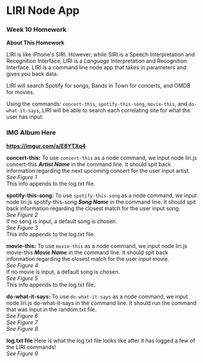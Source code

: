 # LIRI Node App

### Week 10 Homework
**About This Homework**

LIRI is like iPhone's SIRI. However, while SIRI is a Speech Interpretation and Recognition Interface, LIRI is a _Language_ Interpretation and Recognition Interface. LIRI is a command line node app that takes in parameters and gives you back data.

LIRI will search Spotify for songs, Bands in Town for concerts, and OMDB for movies.

Using the commands: `concert-this`, `spotify-this-song`, `movie-this`, and `do-what-it-says`, LIRI will be able to search each correlating site for what the user has input.

### IMG Album Here
**https://imgur.com/a/E8YTXq4**

**concert-this:**
To use `concert-this` as a node command, we input node liri.js concert-this __*Artist Name*__ in the command line.
It should spit back information regarding the next upcoming concert for the user input artist.<br />
*See Figure 1*<br />
This info appends to the log.txt file.

**spotify-this-song:**
To use `spotify-this-song` as a node command, we input node liri.js spotify-this-song __*Song Name*__ in the command line.
It should spit back information regarding the closest match for the user input song.<br />
*See Figure 2*<br />
If no song is input, a default song is chosen.<br />
*See Figure 3*<br />
This info appends to the log.txt file.

**movie-this:**
To use `movie-this` as a node command, we input node liri.js movie-this __*Movie Name*__ in the command line.
It should spit back information regarding the closest match for the user input movie.<br />
*See Figure 4*<br />
If no movie is input, a default song is chosen.<br />
*See Figure 5*<br />
This info appends to the log.txt file.

**do-what-it-says:**
To use `do-what-it-says` as a node command, we input node liri.js do-what-it-says in the command line.
It should run the command that was input in the random.txt file.<br />
*See Figure 6*<br />
*See Figure 7*<br />
*See Figure 8*

**log.txt file**
Here is what the log.txt file looks like after it has logged a few of the LIRI commands!<br />
*See Figure 9*
